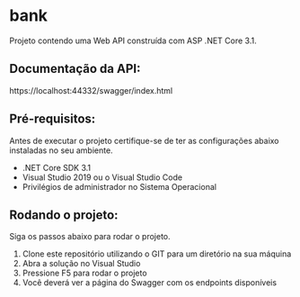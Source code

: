 # bank

Projeto contendo uma Web API construída com ASP .NET Core 3.1. 

## Documentação da API:

https://localhost:44332/swagger/index.html

## Pré-requisitos:

Antes de executar o projeto certifique-se de ter as configurações abaixo instaladas no seu ambiente.

+ .NET Core SDK 3.1
+ Visual Studio 2019 ou o Visual Studio Code
+ Privilégios de administrador no Sistema Operacional


## Rodando o projeto:

Siga os passos abaixo para rodar o projeto.

1. Clone este repositório utilizando o GIT para um diretório na sua máquina
2. Abra a solução no Visual Studio
3. Pressione F5 para rodar o projeto
4. Você deverá ver a página do Swagger com os endpoints disponíveis
